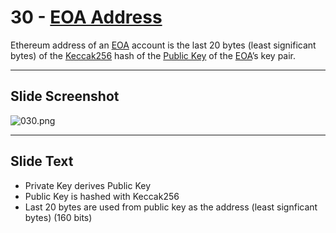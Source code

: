 # 30 - [EOA Address](EOA%20Address.md)

Ethereum address of an [EOA](EOA.md) account is the last 20 bytes (least significant bytes) of the [Keccak256](Keccak256.md) hash of the [Public Key](Public%20Key.md) of the [EOA](EOA.md)’s key pair.

___
## Slide Screenshot
![030.png](../../images/ethereum101/030.png)
___
## Slide Text
- Private Key derives Public Key
- Public Key is hashed with Keccak256
- Last 20 bytes are used from public key as the address (least signficant bytes) (160 bits) 
